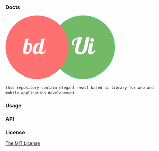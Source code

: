 ### Docts
![BD UI](./logo.png?raw=true "react js elegant ui")

`this repository contain elegant react based ui library for web and mobile application developement
`
### Usage

### API

### License
[The MIT License](https://raw.githubusercontent.com/charto/docts/master/LICENSE)

